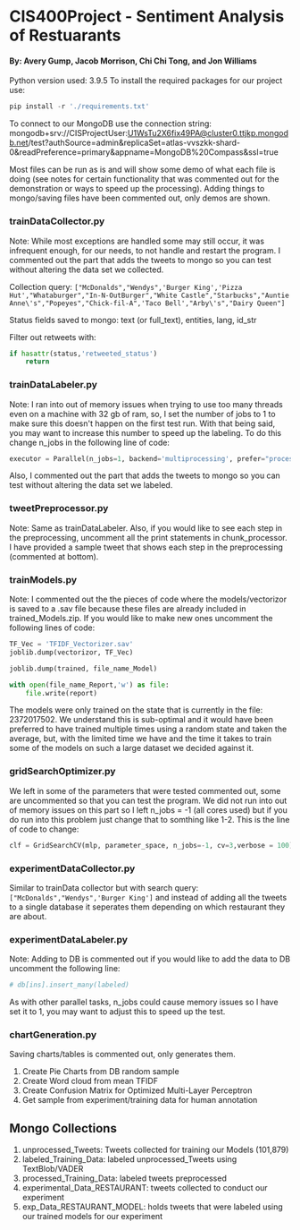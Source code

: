 # CIS400Project - Sentiment Analysis of Restuarants
#### By: Avery Gump, Jacob Morrison, Chi Chi Tong, and Jon Williams
Python version used: 3.9.5
To install the required packages for our project use: 
```powershell 
pip install -r './requirements.txt'
```
To connect to our MongoDB use the connection string: mongodb+srv://CISProjectUser:U1WsTu2X6fix49PA@cluster0.ttjkp.mongodb.net/test?authSource=admin&replicaSet=atlas-vvszkk-shard-0&readPreference=primary&appname=MongoDB%20Compass&ssl=true

Most files can be run as is and will show some demo of what each file is doing (see notes for certain functionality that was commented out for the demonstration or ways to speed up the processing). Adding things to mongo/saving files have been commented out, only demos are shown.

### trainDataCollector.py
Note: While most exceptions are handled some may still occur, it was infrequent enough, for our needs, to not handle and restart the program. I commented out the part that adds the tweets to mongo so you can test without altering the data set we collected.

Collection query: `["McDonalds","Wendys",'Burger King','Pizza Hut',"Whataburger","In-N-OutBurger","White Castle","Starbucks","Auntie Anne\'s","Popeyes","Chick-fil-A",'Taco Bell',"Arby\'s","Dairy Queen"]`

Status fields saved to mongo: text (or full_text), entities, lang, id_str

Filter out retweets with:
```python
if hasattr(status,'retweeted_status')
    return
```
### trainDataLabeler.py
Note: I ran into out of memory issues when trying to use too many threads even on a machine with 32 gb of ram, so, I set the number of jobs to 1 to make sure this doesn't happen on the first test run. With that being said, you may want to increase this number to speed up the labeling. To do this change n_jobs in the following line of code: 
```python 
executor = Parallel(n_jobs=1, backend='multiprocessing', prefer="processes")
```
Also, I commented out the part that adds the tweets to mongo so you can test without altering the data set we labeled. 
### tweetPreprocessor.py
Note: Same as trainDataLabeler. Also, if you would like to see each step in the preprocessing, uncomment all the print statements in chunk_processor. I have provided a sample tweet that shows each step in the preprocessing (commented at bottom).
### trainModels.py
Note: I commented out the the pieces of code where the models/vectorizor is saved to a .sav file because these files are already included in  trained_Models.zip. If you would like to make new ones uncomment the following lines of code:
```python 
TF_Vec = 'TFIDF_Vectorizer.sav'
joblib.dump(vectorizor, TF_Vec)
```
```python 
joblib.dump(trained, file_name_Model)
```
```python 
with open(file_name_Report,'w') as file:
    file.write(report)
```
The models were only trained on the state that is currently in the file: 2372017502. We understand this is sub-optimal and it would have been preferred to have trained multiple times using a random state and taken the average, but, with the limited time we have and the time it takes to train some of the models on such a large dataset we decided against it. 
### gridSearchOptimizer.py
We left in some of the parameters that were tested commented out, some are uncommented so that you can test the program. We did not run into out of memory issues on this part so I left n_jobs = -1 (all cores used) but if you do run into this problem just change that to somthing like 1-2. This is the line of code to change: 
```python
clf = GridSearchCV(mlp, parameter_space, n_jobs=-1, cv=3,verbose = 100)	
``` 
### experimentDataCollector.py
Similar to trainData collector but with search query: `["McDonalds","Wendys",'Burger King']` and instead of adding all the tweets to a single database it seperates them depending on which restaurant they are about.
### experimentDataLabeler.py
Note: Adding to DB is commented out if you would like to add the data to DB uncomment the following line:
```python
# db[ins].insert_many(labeled)
```

 As with other parallel tasks, n_jobs could cause memory issues so I have set it to 1, you may want to adjust this to speed up the test.  
### chartGeneration.py
Saving charts/tables is commented out, only generates them.
1. Create Pie Charts from DB random sample
2. Create Word cloud from mean TFIDF
3. Create Confusion Matrix for Optimized Multi-Layer Perceptron 
4. Get sample from experiment/training data for human annotation

## Mongo Collections
1. unprocessed_Tweets: Tweets collected for training our Models (101,879)
2. labeled_Training_Data: labeled unprocessed_Tweets using TextBlob/VADER
3. processed_Training_Data: labeled tweets preprocessed
4. experimental_Data_RESTAURANT: tweets collected to conduct our experiment
5. exp_Data_RESTAURANT_MODEL: holds tweets that were labeled using our trained models for our experiment